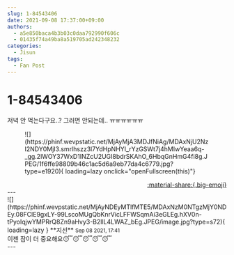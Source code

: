```yaml
---
slug: 1-84543406
date: 2021-09-08 17:37:00+09:00
authors:
  - a5e850baca4b3b03c0daa792990f606c
  - 01435f74a49ba8a519705ad242348232
categories:
  - Jisun
tags:
  - Fan Post
---
```


# 1-84543406

<div class="post-container" markdown="1">
<div class="content-container md-sidebar__scrollwrap" markdown="1">

저녁 안 먹는다구요..? 그러면 안되는데.. ㅠㅠㅠㅠㅠㅠ 
<figure markdown="1">
![](https://phinf.wevpstatic.net/MjAyMjA3MDJfNiAg/MDAxNjU2NzI2NDY0MjI3.smrlhszz3l7YdHpNHYI_rYzGSWt7j4hMIwYeaa6q-_gg.2lWOY37WxD1INZcU2UGI8bdrSKAhO_6HbqGnHmG4fi8g.JPEG/1f6ffe98809b46c1ac5d6a9eb77da4c6779.jpg?type=e1920){ loading=lazy onclick="openFullscreen(this)"}
</figure>


</div>
</div>

<div style="text-align: right;" markdown="1">
<a href="https://weverse.io/fromis9/fanpost/1-84543406" style="text-align: right;">:material-share:{.big-emoji}</a>
</div>
---

<div class="comments-container md-sidebar__scrollwrap" markdown="1">
<div class="comment" markdown="1">
<div class='id-container' markdown="1">
![](https://phinf.wevpstatic.net/MjAyNDEyMTlfMTE5/MDAxNzM0NTgzMjY0NDEy.08FClE9gxLY-99LscoMUgQbKnrVicLFFWSqmAi3eGLEg.hXV0n-tPyoIqjwYMPRrQ8Zn9aHvy3-B2llL4LWAZ_bEg.JPEG/image.jpg?type=s72){ loading=lazy }
**<span class="artist">지선</span>** <small>Sep 08 2021, 17:41</small><br>
</div>
<div class='comment-body' markdown="1">
이젠 잠이 더 중요해요😴😴😴😴😴
</div>
</div>
</div>
---
